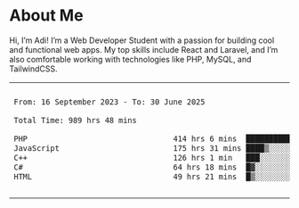 <table border="0">
 <h1>About Me</h1>
 <p> Hi, I’m Adi! I’m a Web Developer Student with a passion for building cool and functional web apps. My top skills include React and Laravel, and I’m also comfortable working with technologies like PHP, MySQL, and TailwindCSS.


 <tr>
  <td>
  
 
 <!--START_SECTION:waka-->

```txt
From: 16 September 2023 - To: 30 June 2025

Total Time: 989 hrs 48 mins

PHP                                414 hrs 6 mins  ██████████▒░░░░░░░░░░░░░░   41.39 %
JavaScript                         175 hrs 31 mins ████▒░░░░░░░░░░░░░░░░░░░░   17.54 %
C++                                126 hrs 1 min   ███░░░░░░░░░░░░░░░░░░░░░░   12.60 %
C#                                 64 hrs 18 mins  █▓░░░░░░░░░░░░░░░░░░░░░░░   06.43 %
HTML                               49 hrs 21 mins  █▒░░░░░░░░░░░░░░░░░░░░░░░   04.93 %
```

<!--END_SECTION:waka-->
  </td>
    <td>
   <div align="start">
        <a href="https://open.spotify.com/user/dxso20he52f5d4ti73duavf95">
        <img width="200px" src="https://spotify-github-profile.kittinanx.com/api/view.svg?uid=dxso20he52f5d4ti73duavf95&cover_image=true&theme=default&show_offline=false&background_color=121212&interchange=false" alt="Spotify Now Playing">
    </a>
</div> 

  </td>
 </tr>

</table>





